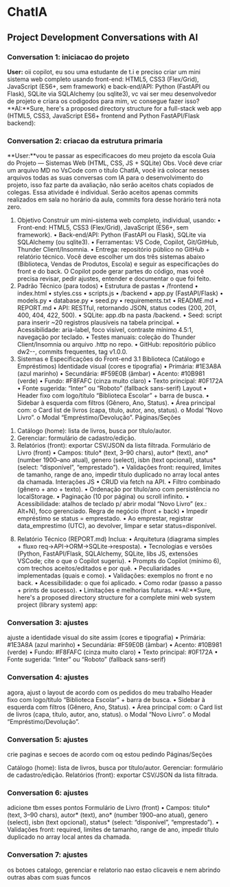 # ChatIA

## Project Development Conversations with AI

### Conversation 1: iniciacao do projeto
**User:** oii copilot, eu sou uma estudante de t.i e preciso criar um mini sistema web completo usando front-end: HTML5, CSS3 (Flex/Grid), JavaScript (ES6+, sem framework) e back-end/API: Python (FastAPI ou Flask), SQLite via SQLAlchemy (ou
sqlite3), vc vai ser meu desenvolvedor de projeto e criara os codigodos para mim, vc consegue fazer isso?
**AI:**Sure, here's a proposed directory structure for a full-stack web app (HTML5, CSS3, JavaScript ES6+ frontend and Python FastAPI/Flask backend):

### Conversation 2: criacao da estrutura primaria
**User:**vou te passar as especificacoes do meu projeto da escola Guia do Projeto — Sistemas Web (HTML, CSS, JS + SQLite) 
Obs. Você deve criar um arquivo MD no VsCode com o título ChatIA, você irá colocar  nesses arquivos todas as suas conversas com IA para o desenvolvimento do  projeto, isso faz parte da avaliação, não serão aceitos chats copiados de colegas. 
Essa atividade é individual. 
Serão aceitos apenas commits realizados em sala no horário da aula, commits fora  desse horário terá nota zero. 
1) Objetivo 
Construir um mini-sistema web completo, individual, usando: • Front-end: HTML5, CSS3 (Flex/Grid), JavaScript (ES6+, sem framework). 
• Back-end/API: Python (FastAPI ou Flask), SQLite via SQLAlchemy (ou  sqlite3). 
• Ferramentas: VS Code, Copilot, Git/GitHub, Thunder Client/Insomnia. • Entrega: repositório público no GitHub + relatório técnico. 
Você deve escolher um dos três sistemas abaixo (Biblioteca, Vendas de Produtos,  Escola) e seguir as especificações do front e do back. O Copilot pode gerar partes  do código, mas você precisa revisar, pedir ajustes, entender e documentar o  que foi feito. 
2) Padrão Técnico (para todos) 
• Estrutura de pastas 
• /frontend 
• index.html 
• styles.css 
• scripts.js 
• /backend 
• app.py (FastAPI/Flask) 
• models.py
• database.py 
• seed.py 
• requirements.txt 
• README.md 
• REPORT.md 
• API: RESTful, retornando JSON, status codes (200, 201, 400, 404, 422, 500). • SQLite: app.db na pasta /backend. 
• Seed: script para inserir ~20 registros plausíveis na tabela principal. 
• Acessibilidade: aria-label, foco visível, contraste mínimo 4.5:1, navegação  por teclado. 
• Testes manuais: coleção do Thunder Client/Insomnia ou arquivo .http no  repo. 
• GitHub: repositório público dw2-<seunome>-<tema>, commits  frequentes, tag v1.0.0. 
3) Sistemas e Especificações do Front-end 
3.1 Biblioteca (Catálogo e Empréstimos) 
Identidade visual (cores e tipografia) 
• Primária: #1E3A8A (azul marinho) 
• Secundária: #F59E0B (âmbar) 
• Acento: #10B981 (verde) 
• Fundo: #F8FAFC (cinza muito claro) 
• Texto principal: #0F172A 
• Fonte sugerida: “Inter” ou “Roboto” (fallback sans-serif) 
Layout 
• Header fixo com logo/título “Biblioteca Escolar” + barra de busca. • Sidebar à esquerda com filtros (Gênero, Ano, Status). 
• Área principal com: 
o Card list de livros (capa, título, autor, ano, status).
o Modal “Novo Livro”. 
o Modal “Empréstimo/Devolução”. 
Páginas/Seções 
1. Catálogo (home): lista de livros, busca por título/autor. 
2. Gerenciar: formulário de cadastro/edição. 
3. Relatórios (front): exportar CSV/JSON da lista filtrada. 
Formulário de Livro (front) 
• Campos: titulo* (text, 3–90 chars), autor* (text), ano* (number 1900–ano  atual), genero (select), isbn (text opcional), status* (select: “disponível”,  “emprestado”). 
• Validações front: required, limites de tamanho, range de ano, impedir título  duplicado no array local antes da chamada. 
Interações JS 
• CRUD via fetch na API. 
• Filtro combinado (gênero + ano + texto). 
• Ordenação por título/ano com persistência no localStorage. • Paginação (10 por página) ou scroll infinito. 
• Acessibilidade: atalhos de teclado p/ abrir modal “Novo Livro” (ex.: Alt+N),  foco gerenciado. 
Regra de negócio (front + back) 
• Impedir empréstimo se status = emprestado. 
• Ao emprestar, registrar data_emprestimo (UTC), ao devolver, limpar e setar  status=disponível. 
8) Relatório Técnico (REPORT.md) 
Inclua: 
• Arquitetura (diagrama simples + fluxo req→API→ORM→SQLite→resposta). 
• Tecnologias e versões (Python, FastAPI/Flask, SQLAlchemy, SQLite, libs  JS, extensões VSCode; cite o que o Copilot sugeriu). 
• Prompts do Copilot (mínimo 6), com trechos aceitos/editados e por quê. • Peculiaridades implementadas (quais e como). 
• Validações: exemplos no front e no back. 
• Acessibilidade: o que foi aplicado. 
• Como rodar (passo a passo + prints de sucesso). 
• Limitações e melhorias futuras.
**AI:**Sure, here's a proposed directory structure for a complete mini web system project (library system) app:

### Conversation 3: ajustes 
ajuste a identidade visual do site assim (cores e tipografia)
• Primária: #1E3A8A (azul marinho)
• Secundária: #F59E0B (âmbar)
• Acento: #10B981 (verde)
• Fundo: #F8FAFC (cinza muito claro)
• Texto principal: #0F172A
• Fonte sugerida: “Inter” ou “Roboto” (fallback sans-serif)

### Conversation 4: ajustes
agora, ajust o layout de acordo com os pedidos do meu trabalho Header fixo com logo/título “Biblioteca Escolar” + barra de busca.
• Sidebar à esquerda com filtros (Gênero, Ano, Status).
• Área principal com:
o Card list de livros (capa, título, autor, ano, status).
o Modal “Novo Livro”.
o Modal “Empréstimo/Devolução”.

### Conversation 5: ajustes
crie paginas e secoes de acordo com oq estou pedindo Páginas/Seções

Catálogo (home): lista de livros, busca por título/autor.
Gerenciar: formulário de cadastro/edição.
Relatórios (front): exportar CSV/JSON da lista filtrada.

### Conversation 6: ajustes
adicione tbm esses pontos Formulário de Livro (front)
• Campos: titulo* (text, 3–90 chars), autor* (text), ano* (number 1900–ano
atual), genero (select), isbn (text opcional), status* (select: “disponível”,
“emprestado”).
• Validações front: required, limites de tamanho, range de ano, impedir título
duplicado no array local antes da chamada.

### Conversation 7: ajustes
os botoes catalogo, gerenciar e relatorio nao estao clicaveis e nem abrindo outras abas com suas funcos


